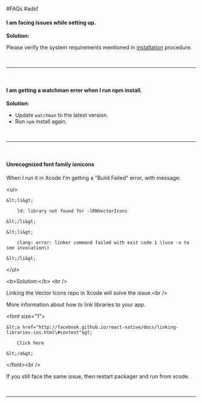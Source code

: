 #FAQs
#adsf
<br />

<a id="installation-failed"></a>

#### I am facing issues while setting up.

<b>Solution:</b>

Please verify the system requirements mentioned in [installation](/docs/GetStarted.md) procedure.

<br />

<hr>

<br />

<a id="watchman-error"></a>

#### I am getting a watchman error when I run npm install.

<b>Solution:</b>

<ul>

<li> Update <code>watchman</code> to the latest version. </li>

<li> Run <code>npm</code> install again. </li>

</ul>

<br />

<hr>

<br />

<a id="unrecognized-font"></a>

#### Unrecognized font family ionicons

<div class="panel-body">

When I run it in Xcode I'm getting a "Build Failed" error, with message:

&lt;ul&gt;

    &lt;li&gt;

        ld: library not found for -lRNVectorIcons

    &lt;/li&gt;

    &lt;li&gt;

        clang: error: linker command failed with exit code 1 \(use -v to see invocation\)

    &lt;/li&gt;

&lt;/ul&gt;
</div>

<div class="panel-footer">

&lt;b&gt;Solution:&lt;/b&gt; &lt;br /&gt;

Linking the Vector Icons repo in Xcode will solve the issue.&lt;br /&gt;

More information about how to link libraries to your app.

&lt;font size="1"&gt;

    &lt;a href="http://facebook.github.io/react-native/docs/linking-libraries-ios.html\#content"&gt;

        Click here

    &lt;/a&gt;

&lt;/font&gt;&lt;br /&gt;

If you still face the same issue, then restart packager and run from xcode.
</div>

<br />

<hr>

<br />



